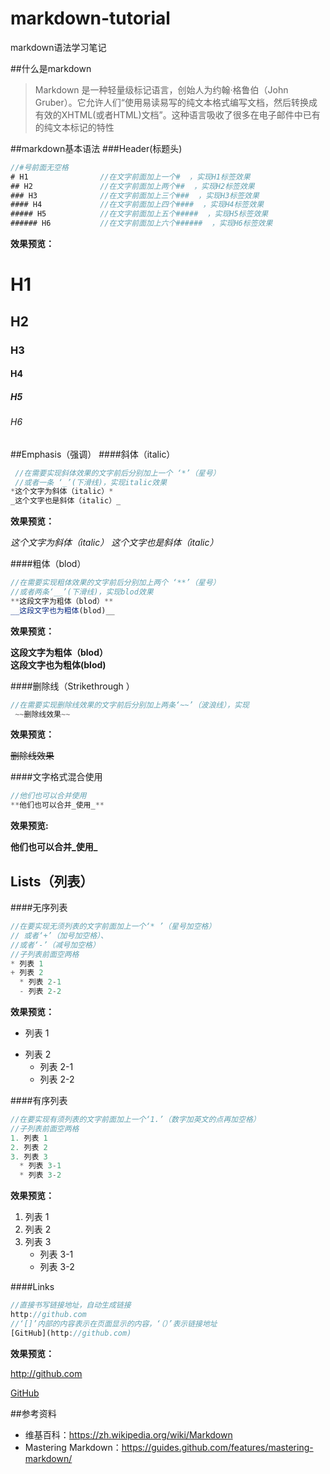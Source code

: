 # markdown-tutorial
  markdown语法学习笔记

##什么是markdown
>Markdown 是一种轻量级标记语言，创始人为约翰·格鲁伯（John Gruber）。它允许人们“使用易读易写的纯文本格式编写文档，然后转换成有效的XHTML(或者HTML)文档”。这种语言吸收了很多在电子邮件中已有的纯文本标记的特性

##markdown基本语法
###Header(标题头)
```javascript
//#号前面无空格
# H1				//在文字前面加上一个#  ，实现H1标签效果
## H2			    //在文字前面加上两个##  ，实现H2标签效果
### H3				//在文字前面加上三个###  ，实现H3标签效果
#### H4				//在文字前面加上四个####  ，实现H4标签效果
##### H5			//在文字前面加上五个#####  ，实现H5标签效果
###### H6			//在文字前面加上六个######  ，实现H6标签效果
```
__效果预览：__ 

# H1
## H2
### H3
#### H4
##### H5
###### H6


##Emphasis（强调）
####斜体（italic）
```javascript
 //在需要实现斜体效果的文字前后分别加上一个 ‘*’（星号）
 //或者一条 ‘_’(下滑线)，实现italic效果
*这个文字为斜体（italic）*
_这个文字也是斜体（italic）_
```
__效果预览：__ 

*这个文字为斜体（italic）* 
_这个文字也是斜体（italic）_ 

####粗体（blod）
```javascript
//在需要实现粗体效果的文字前后分别加上两个 ‘**’（星号）
//或者两条‘__’(下滑线)，实现blod效果
**这段文字为粗体（blod）**
__这段文字也为粗体(blod)__

```
__效果预览：__ 

**这段文字为粗体（blod）**  
__这段文字也为粗体(blod)__ 


####删除线（Strikethrough ）
```javascript
//在需要实现删除线效果的文字前后分别加上两条‘~~’（波浪线），实现
 ~~删除线效果~~
```
__效果预览：__

 ~~删除线效果~~

####文字格式混合使用
```javascript
//他们也可以合并使用
**他们也可以合并_使用_**
```
__效果预览:__

**他们也可以合并_使用_**

## Lists（列表）
####无序列表

 ```javascript
 //在要实现无须列表的文字前面加上一个‘* ’（星号加空格）
 // 或者‘+’（加号加空格）、
 //或者‘-’（减号加空格）
 //子列表前面空两格
* 列表 1
+ 列表 2
   * 列表 2-1
   - 列表 2-2
 ```
 __效果预览：__

* 列表 1
+ 列表 2
  * 列表 2-1
  - 列表 2-2

####有序列表

 ```javascript
 //在要实现有须列表的文字前面加上一个‘1.’（数字加英文的点再加空格）
 //子列表前面空两格
1. 列表 1
2. 列表 2
3. 列表 3
   * 列表 3-1
   * 列表 3-2
 ```
 __效果预览：__
 
1. 列表 1
2. 列表 2
3. 列表 3
   * 列表 3-1
   * 列表 3-2

####Links
```javascript
//直接书写链接地址，自动生成链接
http://github.com 
//‘[]’内部的内容表示在页面显示的内容，‘（）’表示链接地址
[GitHub](http://github.com)
```
__效果预览：__ 

http://github.com 

[GitHub](http://github.com)










##参考资料
* 维基百科：https://zh.wikipedia.org/wiki/Markdown
* Mastering Markdown：https://guides.github.com/features/mastering-markdown/